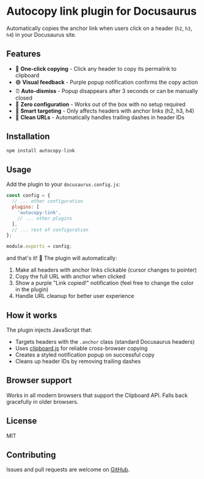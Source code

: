 # Autocopy link plugin for Docusaurus

Automatically copies the anchor link when users click on a header (`h2`, `h3`, `h4`) in your Docusaurus site.

## Features

- 🔗 **One-click copying** - Click any header to copy its permalink to clipboard
- 🟣 **Visual feedback** - Purple popup notification confirms the copy action
- ⏰ **Auto-dismiss** - Popup disappears after 3 seconds or can be manually closed
- 🔧 **Zero configuration** - Works out of the box with no setup required
- 🎯 **Smart targeting** - Only affects headers with anchor links (h2, h3, h4)
- 🧹 **Clean URLs** - Automatically handles trailing dashes in header IDs

## Installation

```bash
npm install autocopy-link
```

## Usage

Add the plugin to your `docusaurus.config.js`:

```javascript
const config = {
  // ... other configuration
  plugins: [
    'autocopy-link',
    // ... other plugins
  ],
  // ... rest of configuration
};

module.exports = config;
```

and that's it! 🎉 The plugin will automatically:
1. Make all headers with anchor links clickable (cursor changes to pointer)
2. Copy the full URL with anchor when clicked
3. Show a purple "Link copied!" notification (feel free to change the color in the plugin)
4. Handle URL cleanup for better user experience

## How it works

The plugin injects JavaScript that:
- Targets headers with the `.anchor` class (standard Docusaurus headers)
- Uses [clipboard.js](https://clipboardjs.com/) for reliable cross-browser copying
- Creates a styled notification popup on successful copy
- Cleans up header IDs by removing trailing dashes

## Browser support

Works in all modern browsers that support the Clipboard API. Falls back gracefully in older browsers.

## License

MIT

## Contributing

Issues and pull requests are welcome on [GitHub](https://github.com/mirnawong1/autocopy-link).
